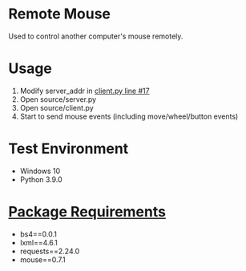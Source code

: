 # Remote Mouse
Used to control another computer's mouse remotely.

# Usage
1. Modify server_addr in [client.py line #17](https://github.com/Andre3000TW/code-vault/blob/dae3e170a47e07a604773a90abd5beccd4d6a745/remote-mouse/source/client.py#L17)
2. Open source/server.py
3. Open source/client.py
4. Start to send mouse events (including move/wheel/button events)

# Test Environment
+ Windows 10
+ Python 3.9.0

# [Package Requirements](https://github.com/Andre3000TW/code-vault/blob/master/remote-mouse/requirements.bat)
+ bs4==0.0.1
+ lxml==4.6.1
+ requests==2.24.0
+ mouse==0.7.1
